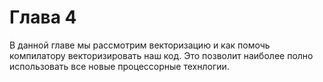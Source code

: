 # Глава 4

В данной главе мы рассмотрим векторизацию и как помочь компилатору векторизировать наш код. Это позволит наиболее полно использовать все новые процессорные технлогии.

